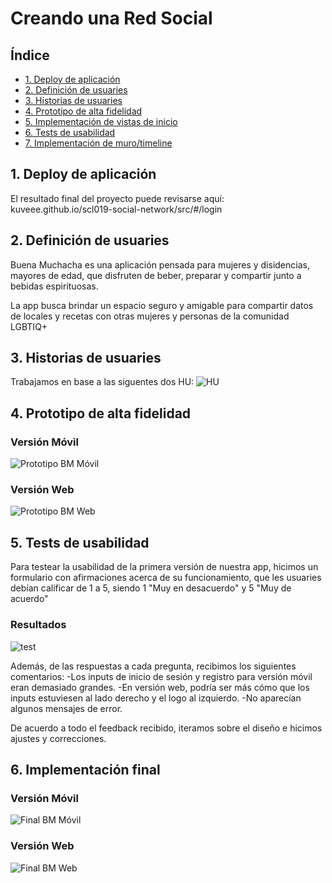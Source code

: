 # Creando una Red Social

## Índice

* [1. Deploy de aplicación](#1-Deploy-de-aplicación)
* [2. Definición de usuaries](#2-Definición-de-usuaries)
* [3. Historias de usuaries](#3-Historias-de-usuaries)
* [4. Prototipo de alta fidelidad](#4-Prototipo-de-baja-fidelidad)
* [5. Implementación de vistas de inicio](#5-Implementación-de-vistas-de-inicio)
* [6. Tests de usabilidad](#6-Tests-de-usabilidad)
* [7. Implementación de muro/timeline](#7-Implementación-de-muro/timeline)

## 1. Deploy de aplicación
El resultado final del proyecto puede revisarse aquí: 
kuveee.github.io/scl019-social-network/src/#/login


## 2. Definición de usuaries
Buena Muchacha es una aplicación pensada para mujeres y disidencias, mayores de edad, que disfruten de beber, preparar y compartir junto a bebidas espirituosas.

La app busca brindar un espacio seguro y amigable para compartir datos de locales y recetas con otras mujeres y personas de la comunidad LGBTIQ+


## 3. Historias de usuaries
Trabajamos en base a las siguentes dos HU:
![HU](https://user-images.githubusercontent.com/95220695/161402039-6d9f6965-b89b-41ec-82bb-d013abdd70cf.png)


## 4. Prototipo de alta fidelidad

### Versión Móvil
![Prototipo BM Móvil](https://user-images.githubusercontent.com/95220695/161403096-0e6a4155-4f26-4d17-96bb-05df87058f31.png)

### Versión Web
![Prototipo BM Web](https://user-images.githubusercontent.com/95220695/161403103-aec16a02-3696-43b5-94dc-0903d3ac79f1.png)


## 5. Tests de usabilidad
Para testear la usabilidad de la primera versión de nuestra app, hicimos un formulario con afirmaciones acerca de su funcionamiento, que les usuaries debían calificar de 1 a 5, siendo 1 "Muy en desacuerdo" y 5 "Muy de acuerdo"

### Resultados
![test](https://user-images.githubusercontent.com/95220695/161404013-c47c4499-8b7e-4731-9cb8-b4dccd961adb.png)

Además, de las respuestas a cada pregunta, recibimos los siguientes comentarios:
-Los inputs de inicio de sesión y registro para versión móvil eran demasiado grandes.
-En versión web, podría ser más cómo que los inputs estuviesen al lado derecho y el logo al izquierdo.
-No aparecían algunos mensajes de error.

De acuerdo a todo el feedback recibido, iteramos sobre el diseño e hicimos ajustes y correcciones.


## 6. Implementación final

### Versión Móvil
![Final BM Móvil](https://user-images.githubusercontent.com/95220695/161405074-142203d3-4a3b-4211-8914-d1e3b4491235.png)

### Versión Web
![Final BM Web](https://user-images.githubusercontent.com/95220695/161405075-b2b93223-3ef9-4db1-ad5e-f3247136edd2.png)

